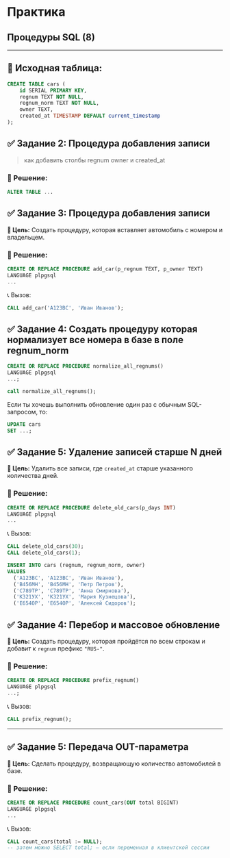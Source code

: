 # Практика

## Процедуры SQL (8)


---

## 🧪 Исходная таблица:

```sql
CREATE TABLE cars (
    id SERIAL PRIMARY KEY,
    regnum TEXT NOT NULL,
    regnum_norm TEXT NOT NULL,
    owner TEXT,
    created_at TIMESTAMP DEFAULT current_timestamp
);
```


## ✅ Задание 2: Процедура добавления записи

> как добавить столбы regnum owner и created_at

### 🔧 Решение:

```sql
ALTER TABLE ...

```


## ✅ Задание 3: Процедура добавления записи

**📌 Цель:** Создать процедуру, которая вставляет автомобиль с номером и владельцем.

### 🔧 Решение:

```sql
CREATE OR REPLACE PROCEDURE add_car(p_regnum TEXT, p_owner TEXT)
LANGUAGE plpgsql
...
```

📞 Вызов:

```sql
CALL add_car('A123BC', 'Иван Иванов');
```


## ✅ Задание 4: Cоздать процедуру которая нормализует все номера в базе в поле regnum_norm


```sql
CREATE OR REPLACE PROCEDURE normalize_all_regnums()
LANGUAGE plpgsql
...;

call normalize_all_regnums();
```

Если ты хочешь выполнить обновление один раз с обычным SQL-запросом, то:

```sql
UPDATE cars
SET ...;
```


## ✅ Задание 5: Удаление записей старше N дней

**📌 Цель:** Удалить все записи, где `created_at` старше указанного количества дней.

### 🔧 Решение:

```sql
CREATE OR REPLACE PROCEDURE delete_old_cars(p_days INT)
LANGUAGE plpgsql
...
```

📞 Вызов:

```sql
CALL delete_old_cars(30);
CALL delete_old_cars(1);
```


```sql
INSERT INTO cars (regnum, regnum_norm, owner)
VALUES
  ('А123ВС', 'А123ВС', 'Иван Иванов'),
  ('В456МН', 'В456МН', 'Петр Петров'),
  ('С789ТР', 'С789ТР', 'Анна Смирнова'),
  ('К321УХ', 'К321УХ', 'Мария Кузнецова'),
  ('Е654ОР', 'Е654ОР', 'Алексей Сидоров');

```



## ✅ Задание 4: Перебор и массовое обновление

**📌 Цель:** Создать процедуру, которая пройдётся по всем строкам и добавит к `regnum` префикс `"RUS-"`.

### 🔧 Решение:

```sql
CREATE OR REPLACE PROCEDURE prefix_regnum()
LANGUAGE plpgsql
...;
```

📞 Вызов:

```sql
CALL prefix_regnum();
```

---

## ✅ Задание 5: Передача OUT-параметра

**📌 Цель:** Сделать процедуру, возвращающую количество автомобилей в базе.

### 🔧 Решение:

```sql
CREATE OR REPLACE PROCEDURE count_cars(OUT total BIGINT)
LANGUAGE plpgsql
...
```

📞 Вызов:

```sql
CALL count_cars(total := NULL);
-- затем можно SELECT total; — если переменная в клиентской сессии
```

